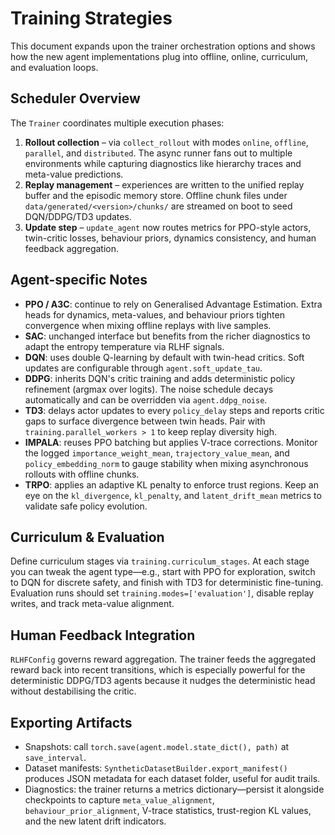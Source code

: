 # Training Strategies

This document expands upon the trainer orchestration options and shows how the new
agent implementations plug into offline, online, curriculum, and evaluation loops.

## Scheduler Overview

The `Trainer` coordinates multiple execution phases:

1. **Rollout collection** – via `collect_rollout` with modes `online`, `offline`,
   `parallel`, and `distributed`. The async runner fans out to multiple environments
   while capturing diagnostics like hierarchy traces and meta-value predictions.
2. **Replay management** – experiences are written to the unified replay buffer and the
   episodic memory store. Offline chunk files under `data/generated/<version>/chunks/`
   are streamed on boot to seed DQN/DDPG/TD3 updates.
3. **Update step** – `update_agent` now routes metrics for PPO-style actors, twin-critic
   losses, behaviour priors, dynamics consistency, and human feedback aggregation.

## Agent-specific Notes

- **PPO / A3C**: continue to rely on Generalised Advantage Estimation. Extra heads for
  dynamics, meta-values, and behaviour priors tighten convergence when mixing offline
  replays with live samples.
- **SAC**: unchanged interface but benefits from the richer diagnostics to adapt the
  entropy temperature via RLHF signals.
- **DQN**: uses double Q-learning by default with twin-head critics. Soft updates are
  configurable through `agent.soft_update_tau`.
- **DDPG**: inherits DQN's critic training and adds deterministic policy refinement
  (argmax over logits). The noise schedule decays automatically and can be overridden
  via `agent.ddpg_noise`.
- **TD3**: delays actor updates to every `policy_delay` steps and reports critic gaps to
  surface divergence between twin heads. Pair with `training.parallel_workers > 1` to
  keep replay diversity high.
- **IMPALA**: reuses PPO batching but applies V-trace corrections. Monitor the logged
  `importance_weight_mean`, `trajectory_value_mean`, and `policy_embedding_norm` to
  gauge stability when mixing asynchronous rollouts with offline chunks.
- **TRPO**: applies an adaptive KL penalty to enforce trust regions. Keep an eye on the
  `kl_divergence`, `kl_penalty`, and `latent_drift_mean` metrics to validate safe policy
  evolution.

## Curriculum & Evaluation

Define curriculum stages via `training.curriculum_stages`. At each stage you can tweak
the agent type—e.g., start with PPO for exploration, switch to DQN for discrete safety,
and finish with TD3 for deterministic fine-tuning. Evaluation runs should set
`training.modes=['evaluation']`, disable replay writes, and track meta-value alignment.

## Human Feedback Integration

`RLHFConfig` governs reward aggregation. The trainer feeds the aggregated reward back
into recent transitions, which is especially powerful for the deterministic DDPG/TD3
agents because it nudges the deterministic head without destabilising the critic.

## Exporting Artifacts

- Snapshots: call `torch.save(agent.model.state_dict(), path)` at `save_interval`.
- Dataset manifests: `SyntheticDatasetBuilder.export_manifest()` produces JSON metadata
  for each dataset folder, useful for audit trails.
- Diagnostics: the trainer returns a metrics dictionary—persist it alongside checkpoints
  to capture `meta_value_alignment`, `behaviour_prior_alignment`, V-trace statistics,
  trust-region KL values, and the new latent drift indicators.
